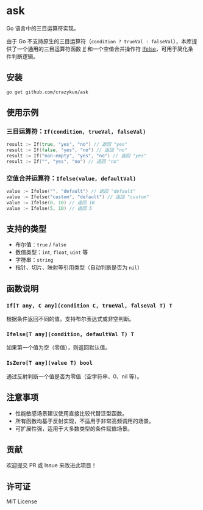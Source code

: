 
# ask

Go 语言中的三目运算符实现。

由于 Go 不支持原生的三目运算符（`condition ? trueVal : falseVal`），本库提供了一个通用的三目运算符函数 [If](file:///home/data/go/ask/ask.go#L5-L18) 和一个空值合并操作符 [Ifelse](file:///home/data/go/ask/ask.go#L22-L28)，可用于简化条件判断逻辑。

## 安装

```bash
go get github.com/crazykun/ask
```

## 使用示例

### 三目运算符：`If(condition, trueVal, falseVal)`

```go
result := If(true, "yes", "no") // 返回 "yes"
result := If(false, "yes", "no") // 返回 "no"
result := If("non-empty", "yes", "no") // 返回 "yes"
result := If("", "yes", "no") // 返回 "no"
```

### 空值合并运算符：`Ifelse(value, defaultVal)`

```go
value := Ifelse("", "default") // 返回 "default"
value := Ifelse("custom", "default") // 返回 "custom"
value := Ifelse(0, 10) // 返回 10
value := Ifelse(5, 10) // 返回 5
```

## 支持的类型

- 布尔值：`true` / `false`
- 数值类型：`int`, `float`, `uint` 等
- 字符串：`string`
- 指针、切片、映射等引用类型（自动判断是否为 `nil`）

## 函数说明

### `If[T any, C any](condition C, trueVal, falseVal T) T`

根据条件返回不同的值。支持布尔表达式或非空判断。

### `Ifelse[T any](condition, defaultVal T) T`

如果第一个值为空（零值），则返回默认值。

### `IsZero[T any](value T) bool`

通过反射判断一个值是否为零值（空字符串、0、nil 等）。

## 注意事项

- 性能敏感场景建议使用直接比较代替泛型函数。
- 所有函数均基于反射实现，不适用于非常高频调用的场景。
- 可扩展性强，适用于大多数类型的条件赋值场景。

## 贡献

欢迎提交 PR 或 Issue 来改进此项目！

## 许可证

MIT License